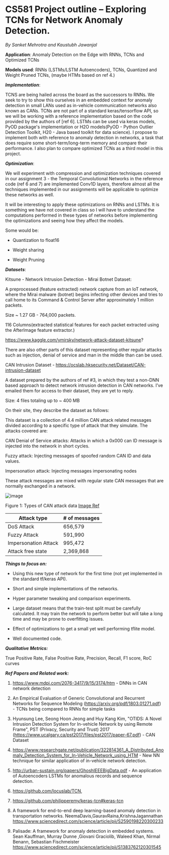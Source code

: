 # CS581 Project outline – Exploring TCNs for Network Anomaly Detection. 

*By Sanket Mehrotra and Kaustubh Jawanjal*

  

**Application**: Anomaly Detection on the Edge with RNNs, TCNs and Optimized TCNs 

  

**Models used**: RNNs (LSTMs/LSTM Autoencoders), TCNs, Quantized and Weight Pruned TCNs, (maybe HTMs based on ref 4.) 

 

___Implementation___: 

TCNS are being hailed across the board as the successors to RNNs. We seek to try to show this ourselves in an embedded context for anomaly detection in small LANs used as in-vehicle communication networks also known as CANs. TCNs are not part of a standard keras/tensorflow API, so we will be working with a reference implementation based on the code provided by the authors of [ref 6]. LSTMs can be used via keras models, PyOD package's implementation or H2O models(PyOD - Python Outlier Detection Toolkit, H20 - Java based toolkit for data science). I propose to implement both with reference to anomaly detection in networks, a task that does require some short-term/long-term memory and compare their performance. I also plan to compare optimized TCNs as a third model in this project. 

  

___Optimization___: 

We will experiment with compression and optimization techniques covered in our assignment 3 - the Temporal Convolutional Networks in the reference code (ref 6 and 7) are implemented Conv1D layers, therefore almost all the techniques implemented in our assignments will be applicable to optimize these networks as well. 

It will be interesting to apply these optimizations on RNNs and LSTMs. It is something we have not covered in class so I will have to understand the computations performed in these types of networks before implementing the optimizations and seeing how they affect the models. 

Some would be: 

- Quantization to float16 

- Weight sharing 

- Weight Pruning  

  

___Datasets___: 

Kitsune -  Network Intrusion Detection - Mirai Botnet Dataset: 

A preprocessed (feature extracted) network capture from an IoT network, where the Mirai malware (botnet) begins infecting other devices and tries to call home to its Command & Control Server after approximately 1 million packets.   

Size ~ 1.27 GB - 764,000 packets.  

116 Columns(extracted statistical features for each packet extracted using the AfterImage feature extractor.)  

https://www.kaggle.com/ymirsky/network-attack-dataset-kitsune? 

There are also other parts of this dataset representing other regular attacks such as injection, denial of service and man in the middle than can be used. 

  

 

CAN Intrusion Dataset - https://ocslab.hksecurity.net/Dataset/CAN-intrusion-dataset 

A dataset prepared by the authors of ref #3, in which they test a non-DNN based approach to detect network intrusion detection in CAN networks. I’ve emailed them for access to their dataset, they are yet to reply. 

Size: 4 files totaling up to ~ 400 MB 

On their site, they describe the dataset as follows: 

This dataset is a collection of 4.4 million CAN attack related messages divided according to a specific type of attack that they simulate. The attacks covered are: 

 CAN Denial of Service attacks: Attacks in which a 0x000 can ID message is injected into the network in short cycles. 

Fuzzy attack: Injecting messages of spoofed random CAN ID and data values. 

Impersonation attack: Injecting messages impersonating nodes 

These attack messages are mixed with regular state CAN messages that are normally exchanged in a network. 

 
![image](https://lh5.googleusercontent.com/qyKDBCcdiScHjHud3zEYes4FTOE9s_D4iBWqAK2ZsPmv-sAu-_m-dfiuajD942ZHHzARyD9uofU8LpKFcguEhWs5cxAjJsXyRXhdyzpEA2af95fSOQ=w1280)

Figure 1: Types of CAN attack data [Image Ref](https://ocslab.hksecurity.net/Dataset/CAN-intrusion-dataset)


| Attack type           | # of messages  |
|-----------------------|----------------|
| DoS Attack            | 656,579        |
| Fuzzy Attack          | 591,990        |
| Impersonation Attack  | 995,472        |
| Attack free state     | 2,369,868      |

 

***Things to focus on:***

- Using this new type of network for the first time (not yet implemented in the standard tf/keras API).  

- Short and simple implementations of the networks.  
 
- Hyper parameter tweaking and comparison experiments. 
 
- Large dataset means that the train-test split must be carefully calculated. It may train the network to perform better but will take a long time and may be prone to overfitting issues. 
 
- Effect of optimizations to get a small yet well performing tflite model. 
 
- Well documented code. 


 

***Qualitative Metrics:***

True Positive Rate, False Positive Rate, Precision, Recall, F1 score, RoC curves 

  

***Ref Papers and Related work:*** 

1. https://www.mdpi.com/2076-3417/9/15/3174/htm - DNNs in CAN network detection 

2. An Empirical Evaluation of Generic Convolutional and Recurrent Networks for Sequence Modeling (https://arxiv.org/pdf/1803.01271.pdf) - TCNs being compared to RNNs for simple tasks 

3. Hyunsung Lee, Seong Hoon Jeong and Huy Kang Kim, "OTIDS: A Novel Intrusion Detection System for In-vehicle Network by using Remote Frame", PST (Privacy, Security and Trust) 2017 (https://www.ucalgary.ca/pst2017/files/pst2017/paper-67.pdf) - CAN Dataset   

4. https://www.researchgate.net/publication/322814361_A_Distributed_Anomaly_Detection_System_for_In-Vehicle_Network_using_HTM - New NN technique for similar application of in-vehicle network detection. 

5. http://urban-sustain.org/papers/GhoshIEEEBigData.pdf - An application of Autoencoders LSTMs for anomalous records and sequence detection. 

6. https://github.com/locuslab/TCN,  

7. https://github.com/philipperemy/keras-tcn#keras-tcn 

8. A framework for end-to-end deep learning-based anomaly detection in transportation networks. NeemaDavis,GauravRaina,KrishnaJagannathan https://www.sciencedirect.com/science/article/pii/S2590198220300233 

9. Palisade: A framework for anomaly detection in embedded systems. Sean Kauffman, Murray Dunne ,Giovani Graciolib, Waleed Khan, Nirmal Benann, Sebastian Fischmeister https://www.sciencedirect.com/science/article/pii/S1383762120301545 